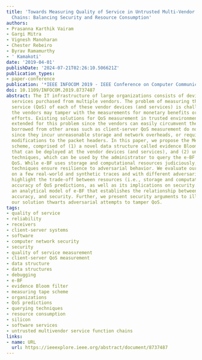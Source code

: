 ```yaml
---
title: 'Towards Measuring Quality of Service in Untrusted Multi-Vendor Service Function
  Chains: Balancing Security and Resource Consumption'
authors:
- Prasanna Karthik Vairam
- Gargi Mitra
- Vignesh Manoharan
- Chester Rebeiro
- Byrav Ramamurthy
- ' Kamakoti'
date: '2019-04-01'
publishDate: '2024-07-21T02:26:10.506621Z'
publication_types:
- paper-conference
publication: '*IEEE INFOCOM 2019 - IEEE Conference on Computer Communications*'
doi: 10.1109/INFOCOM.2019.8737487
abstract: The IT infrastructure of large organizations consists of devices and software
  services purchased from multiple vendors. The problem of measuring the quality of
  service (QoS) of each of these vendor devices (and services) is challenging since
  the vendors may tamper with the measurements for monetary benefits or saving debugging
  efforts. Existing solutions for QoS measurement in trusted environments cannot be
  extended for this problem since the vendors can easily circumvent them. Solutions
  borrowed from other areas such as client-server QoS measurement do not help either
  since they incur unreasonable storage and network overheads, or require extensive
  modifications to the packet headers. In this paper, we propose the Measuring Tape
  scheme, comprised of (1) a novel data structure called evidence Bloom filter (e-BF)
  that can be deployed at the vendor devices (and services), and (2) unique querying
  techniques, which can be used by the administrator to query the e-BF to measure
  QoS. While e-BF uses storage and computational resources judiciously, the querying
  techniques ensure resilience to adversarial behavior. We evaluate our solution based
  on a few real-world and synthetic traces and with different adversaries. Our results
  highlight the trade-off between resources (i.e., storage and computation) and the
  accuracy of QoS predictions, as well as its implications on security. We also present
  an analytical model of e-BF that establishes the relationship between storage, prediction
  accuracy, and security. Further, we present security arguments to illustrate how
  our solution thwarts adversarial attempts to tamper QoS.
tags:
- quality of service
- reliability
- receivers
- client-server systems
- software
- computer network security
- security
- quality of service measurement
- client-server QoS measurement
- data structure
- data structures
- debugging
- e-BF
- evidence Bloom filter
- measuring tape scheme
- organizations
- QoS predictions
- querying techniques
- resource consumption
- silicon
- software services
- untrusted multivendor service function chains
links:
- name: URL
  url: https://ieeexplore.ieee.org/abstract/document/8737487
---
```

